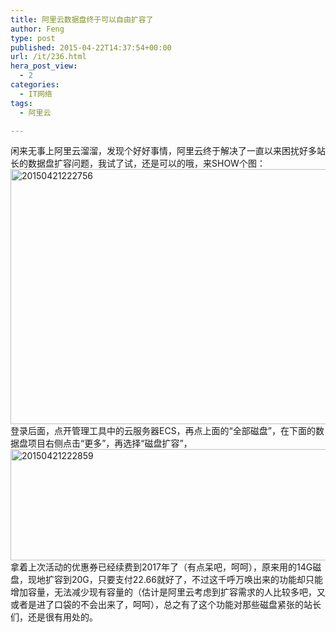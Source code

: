 ```yaml
---
title: 阿里云数据盘终于可以自由扩容了
author: Feng
type: post
published: 2015-04-22T14:37:54+00:00
url: /it/236.html
hera_post_view:
  - 2
categories:
  - IT网络
tags:
  - 阿里云

---
```

闲来无事上阿里云溜溜，发现个好好事情，阿里云终于解决了一直以来困扰好多站长的数据盘扩容问题，我试了试，还是可以的哦，来SHOW个图：  
[<img loading="lazy" decoding="async" class="aligncenter size-full wp-image-1722" src="http://uu126.cn/wp-content/uploads/2015/04/20150421222756.jpg" alt="20150421222756" width="700" height="408" />][1]  
登录后面，点开管理工具中的云服务器ECS，再点上面的“全部磁盘”，在下面的数据盘项目右侧点击“更多”，再选择“磁盘扩容”，  
[<img loading="lazy" decoding="async" class="aligncenter size-full wp-image-1723" src="http://uu126.cn/wp-content/uploads/2015/04/20150421222859.jpg" alt="20150421222859" width="700" height="178" />][2]  
拿着上次活动的优惠券已经续费到2017年了（有点呆吧，呵呵），原来用的14G磁盘，现地扩容到20G，只要支付22.66就好了，不过这千呼万唤出来的功能却只能增加容量，无法减少现有容量的（估计是阿里云考虑到扩容需求的人比较多吧，又或者是进了口袋的不会出来了，呵呵），总之有了这个功能对那些磁盘紧张的站长们，还是很有用处的。

 [1]: http://uu126.cn/wp-content/uploads/2015/04/20150421222756.jpg
 [2]: http://uu126.cn/wp-content/uploads/2015/04/20150421222859.jpg